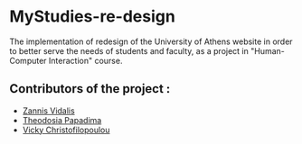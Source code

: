 # MyStudies-re-design
The implementation of redesign of the University of Athens website in order to better serve the needs of students and faculty, as a project in "Human-Computer Interaction" course. 


## Contributors of the project :
* [Zannis Vidalis](https://github.com/ZannisVidalis)
* [Theodosia Papadima](https://github.com/sulpap)
* [Vicky Christofilopoulou]( https://github.com/Vicky-Christofilopoulou )
